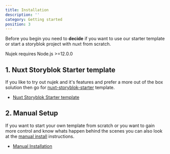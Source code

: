 ```yaml
---
title: Installation
description: ''
category: Getting started
position: 3
---
```


Before you begin you need to **decide** if you want to use our starter template or start a storyblok project with nuxt from scratch.


<alert>Nujek requires Node.js >=12.0.0</alert>

## 1. Nuxt Storyblok Starter template

If you like to try out nujek and it's features and prefer a more out of the box solution then go for [nuxt-storyblok-starter](https://github.com/regenrek/nuxt-storyblok-starter) template.


* [Nuxt Storyblok Starter template](/installation/install-starter)


## 2. Manual Setup

If you want to start your own template from scratch or you want to gain more control and know whats happen behind the scenes you can also look at the [manual install](/getting-started/manual-install) instructions.


* [Manual Installation](/installation/manual-install)